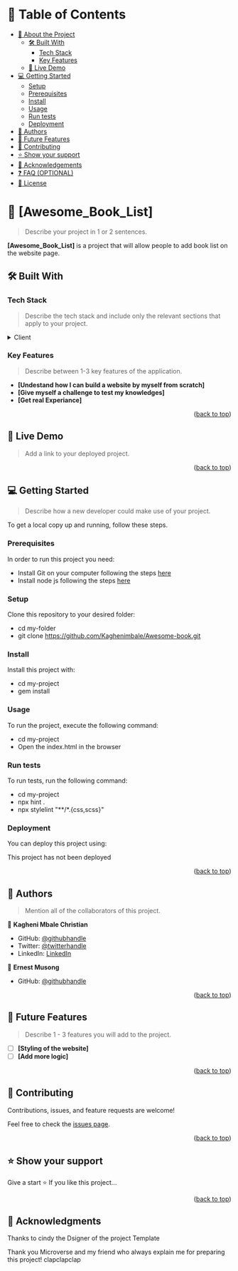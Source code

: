 <!-- TABLE OF CONTENTS -->

# 📗 Table of Contents

- [📖 About the Project](#about-project)
  - [🛠 Built With](#built-with)
    - [Tech Stack](#tech-stack)
    - [Key Features](#key-features)
  - [🚀 Live Demo](#live-demo)
- [💻 Getting Started](#getting-started)
  - [Setup](#setup)
  - [Prerequisites](#prerequisites)
  - [Install](#install)
  - [Usage](#usage)
  - [Run tests](#run-tests)
  - [Deployment](#triangular_flag_on_post-deployment)
- [👥 Authors](#authors)
- [🔭 Future Features](#future-features)
- [🤝 Contributing](#contributing)
- [⭐️ Show your support](#support)
- [🙏 Acknowledgements](#acknowledgements)
- [❓ FAQ (OPTIONAL)](#faq)
- [📝 License](#license)

<!-- PROJECT DESCRIPTION -->

# 📖 [Awesome_Book_List] <a name="about-project"></a>

> Describe your project in 1 or 2 sentences.

**[Awesome_Book_List]** is a project that will allow people to add book list on the website page.

## 🛠 Built With <a name="built-with"></a>

### Tech Stack <a name="tech-stack"></a>

> Describe the tech stack and include only the relevant sections that apply to your project.

<details>
  <summary>Client</summary>
  <ul>
    <li><a href="https://www.w3schools.com/html/">Html</a></li>
    <li><a href="https://www.w3schools.com/css/">CSS</a></li>
    <li><a href="https://www.w3schools.com/javascript/">Javascript</a></li>
  </ul>
</details>

<!-- Features -->

### Key Features <a name="key-features"></a>

> Describe between 1-3 key features of the application.

- **[Undestand how I can build a website by myself from scratch]**
- **[Give myself a challenge to test my knowledges]**
- **[Get real Experiance]**

<p align="right">(<a href="#readme-top">back to top</a>)</p>

<!-- LIVE DEMO -->

## 🚀 Live Demo <a name="live-demo"></a>

> Add a link to your deployed project.

<!-- This website has not been deployed -->

<p align="right">(<a href="#readme-top">back to top</a>)</p>

<!-- GETTING STARTED -->

## 💻 Getting Started <a name="getting-started"></a>

> Describe how a new developer could make use of your project.

To get a local copy up and running, follow these steps.

### Prerequisites

In order to run this project you need:

- Install Git on your computer following the steps [here](https://git-scm.com/book/en/v2/Getting-Started-Installing-Git)
- Install node js following the steps [here](https://www.pluralsight.com/guides/getting-started-with-nodejs)

### Setup

Clone this repository to your desired folder:

  - cd my-folder
  - git clone https://github.com/Kaghenimbale/Awesome-book.git

### Install

Install this project with:

  - cd my-project
  - gem install

### Usage

To run the project, execute the following command:

  - cd my-project
  - Open the index.html in the browser

### Run tests

To run tests, run the following command:

  - cd my-project
  - npx hint .
  - npx stylelint "**/*.{css,scss}"

### Deployment

You can deploy this project using:

This project has not been deployed

<p align="right">(<a href="#readme-top">back to top</a>)</p>

<!-- AUTHORS -->

## 👥 Authors <a name="authors"></a>

> Mention all of the collaborators of this project.

👤 **Kagheni Mbale Christian**

- GitHub: [@githubhandle](https://github.com/Kaghenimbale)
- Twitter: [@twitterhandle](https://twitter.com/MbaleKagheni)
- LinkedIn: [LinkedIn](https://www.linkedin.com/in/kagheni-mbale-401b90240/)

👤 **Ernest Musong**

- GitHub: [@githubhandle](https://github.com/ernestmusong)

<p align="right">(<a href="#readme-top">back to top</a>)</p>

<!-- FUTURE FEATURES -->

## 🔭 Future Features <a name="future-features"></a>

> Describe 1 - 3 features you will add to the project.

- [ ] **[Styling of the website]**
- [ ] **[Add more logic]**

<p align="right">(<a href="#readme-top">back to top</a>)</p>

<!-- CONTRIBUTING -->

## 🤝 Contributing <a name="contributing"></a>

Contributions, issues, and feature requests are welcome!

Feel free to check the [issues page](../../issues/).

<p align="right">(<a href="#readme-top">back to top</a>)</p>

<!-- SUPPORT -->

## ⭐️ Show your support <a name="support"></a>

Give a start ⭐️ If you like this project...

<p align="right">(<a href="#readme-top">back to top</a>)</p>

<!-- ACKNOWLEDGEMENTS -->

## 🙏 Acknowledgments <a name="acknowledgements"></a>

Thanks to cindy the Dsigner of the project Template

Thank you Microverse and my friend who always explain me for preparing this project! clapclapclap
